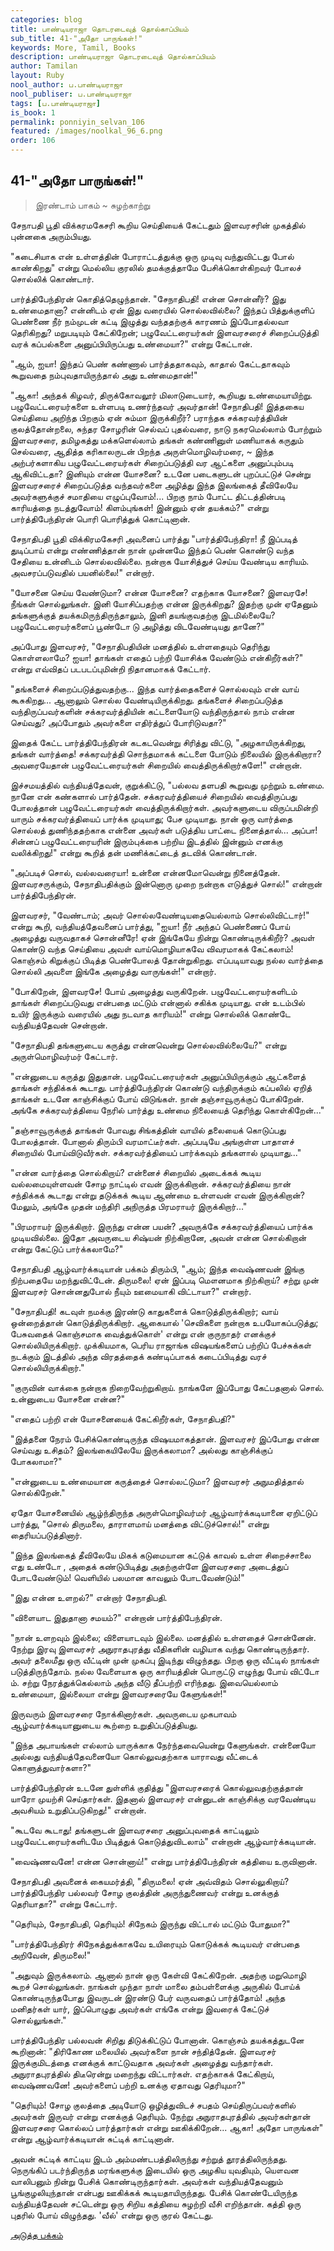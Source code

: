 ```yaml
---
categories: blog
title: பாண்டியராஜா தொடரடைவுத் தொல்காப்பியம்
sub_title: 41-"அதோ பாருங்கள்!"
keywords: More, Tamil, Books
description: பாண்டியராஜா தொடரடைவுத் தொல்காப்பியம்
author: Tamilan
layout: Ruby
nool_author: ப.பாண்டியராஜா
nool_publiser: ப.பாண்டியராஜா
tags: [ப.பாண்டியராஜா]
is_book: 1
permalink: ponniyin_selvan_106
featured: /images/noolkal_96_6.png
order: 106
---
```



## 41-"அதோ பாருங்கள்!"

> இரண்டாம் பாகம் ~ சுழற்காற்று

சேநாபதி பூதி விக்கரமகேசரி கூறிய செய்தியைக் கேட்டதும் இளவரசரின் முகத்தில் புன்னகை அரும்பியது.

"கடைசியாக என் உள்ளத்தின் போராட்டத்துக்கு ஒரு முடிவு வந்துவிட்டது போல் காண்கிறது" என்று மெல்லிய குரலில் தமக்குத்தாமே பேசிக்கொள்கிறவர் போலச் சொல்லிக் கொண்டார்.

பார்த்திபேந்திரன் கொதித்தெழுந்தான். "சேநாதிபதி! என்ன சொன்னீர்? இது உண்மைதானா? என்னிடம் ஏன் இது வரையில் சொல்லவில்லை? இந்தப் பித்துக்குளிப் பெண்ணை நீர் நம்முடன் கட்டி இழுத்து வந்ததற்குக் காரணம் இப்போதல்லவா தெரிகிறது? மறுபடியும் கேட்கிறேன்; பழுவேட்டரையர்கள் இளவரசரைச் சிறைப்படுத்தி வரக் கப்பல்களை அனுப்பியிருப்பது உண்மையா?" என்று கேட்டான்.

"ஆம், ஐயா! இந்தப் பெண் கண்ணால் பார்த்ததாகவும், காதால் கேட்டதாகவும் கூறுவதை நம்புவதாயிருந்தால் அது உண்மைதான்!"

"ஆகா! அந்தக் கிழவர், திருக்கோவலூர் மிலாடுடையார், கூறியது உண்மையாயிற்று. பழுவேட்டரையர்களை உள்ளபடி உணர்ந்தவர் அவர்தான்! சேநாதிபதி! இத்தகைய செய்தியை அறிந்த பிறகும் ஏன் சும்மா இருக்கிறீர்? பராந்தக சக்கரவர்த்தியின் குலத்தோன்றலை, சுந்தர சோழரின் செல்வப் புதல்வரை, நாடு நகரமெல்லாம் போற்றும் இளவரசரை, தமிழகத்து மக்களெல்லாம் தங்கள் கண்ணினுள் மணியாகக் கருதும் செல்வரை, ஆதித்த கரிகாலருடன் பிறந்த அருள்மொழிவர்மரை, ~ இந்த அற்பர்களாகிய பழுவேட்டரையர்கள் சிறைப்படுத்தி வர ஆட்களை அனுப்பும்படி ஆகிவிட்டதா? இனியும் என்ன யோசனை? உடனே படைகளுடன் புறப்பட்டுச் சென்று இளவரசரைச் சிறைப்படுத்த வந்தவர்களை அழித்து இந்த இலங்கைத் தீவிலேயே அவர்களுக்குச் சமாதியை எழுப்புவோம்!... பிறகு நாம் போட்ட திட்டத்தின்படி காரியத்தை நடத்துவோம்! கிளம்புங்கள்! இன்னும் ஏன் தயக்கம்?" என்று பார்த்திபேந்திரன் பொரி பொரித்துக் கொட்டினான்.

சேநாதிபதி பூதி விக்கிரமகேசரி அவனைப் பார்த்து "பார்த்திபேந்திரா! நீ இப்படித் துடிப்பாய் என்று எண்ணித்தான் நான் முன்னமே இந்தப் பெண் கொண்டு வந்த சேதியை உன்னிடம் சொல்லவில்லை. நன்றாக யோசித்துச் செய்ய வேண்டிய காரியம். அவசரப்படுவதில் பயனில்லை!" என்றார்.

"யோசனை செய்ய வேண்டுமா? என்ன யோசனை? எதற்காக யோசனை? இளவரசே! நீங்கள் சொல்லுங்கள். இனி யோசிப்பதற்கு என்ன இருக்கிறது? இதற்கு முன் ஏதேனும் தங்களுக்குத் தயக்கமிருந்திருந்தாலும், இனி தயங்குவதற்கு இடமில்லையே? பழுவேட்டரையர்களைப் பூண்டோ டு அழித்து விடவேண்டியது தானே?"

அப்போது இளவரசர், "சேநாதிபதியின் மனத்தில் உள்ளதையும் தெரிந்து கொள்ளலாமே? ஐயா! தாங்கள் எதைப் பற்றி யோசிக்க வேண்டும் என்கிறீர்கள்?" என்று எவ்விதப் படபடப்புமின்றி நிதானமாகக் கேட்டார்.

"தங்களைச் சிறைப்படுத்துவதற்கு... இந்த வார்த்தைகளைச் சொல்லவும் என் வாய் கூசுகிறது... ஆனாலும் சொல்ல வேண்டியிருக்கிறது. தங்களைச் சிறைப்படுத்த வந்திருப்பவர்களின் சக்கரவர்த்தியின் கட்டளையோடு வந்திருந்தால் நாம் என்ன செய்வது? அப்போதும் அவர்களை எதிர்த்துப் போரிடுவதா?"

இதைக் கேட்ட பார்த்திபேந்திரன் கடகடவென்று சிரித்து விட்டு, "அழகாயிருக்கிறது, தங்கள் வார்த்தை! சக்கரவர்த்தி சொந்தமாகக் கட்டளை போடும் நிலையில் இருக்கிறாரா? அவரையேதான் பழுவேட்டரையர்கள் சிறையில் வைத்திருக்கிறார்களே!" என்றான்.

இச்சமயத்தில் வந்தியத்தேவன், குறுக்கிட்டு, "பல்லவ தளபதி கூறுவது முற்றும் உண்மை. நானே என் கண்களால் பார்த்தேன். சக்கரவர்த்தியைச் சிறையில் வைத்திருப்பது போலத்தான் பழுவேட்டரையர்கள் வைத்திருக்கிறார்கள். அவர்களுடைய விருப்பமின்றி யாரும் சக்கரவர்த்தியைப் பார்க்க முடியாது; பேச முடியாது. நான் ஒரு வார்த்தை சொல்லத் துணிந்ததற்காக என்னை அவர்கள் படுத்திய பாட்டை நினைத்தால்... அப்பா! சின்னப் பழுவேட்டரையரின் இரும்புக்கை பற்றிய இடத்தில் இன்னும் எனக்கு வலிக்கிறது!" என்று கூறித் தன் மணிக்கட்டைத் தடவிக் கொண்டான்.

"அப்படிச் சொல், வல்லவரையா! உன்னை என்னமோவென்று நினைத்தேன். இளவரசருக்கும், சேநாதிபதிக்கும் இன்னொரு முறை நன்றாக எடுத்துச் சொல்!" என்றான் பார்த்திபேந்திரன்.

இளவரசர், "வேண்டாம்; அவர் சொல்லவேண்டியதையெல்லாம் சொல்லிவிட்டார்!" என்று கூறி, வந்தியத்தேவனைப் பார்த்து, "ஐயா! நீர் அந்தப் பெண்ணைப் போய் அழைத்து வருவதாகச் சொன்னீரே! ஏன் இங்கேயே நின்று கொண்டிருக்கிறீர்? அவள் கொண்டு வந்த செய்தியை அவள் வாய்மொழியாகவே விவரமாகக் கேட்கலாம்! கொஞ்சம் கிறுக்குப் பிடித்த பெண்போலத் தோன்றுகிறது. எப்படியாவது நல்ல வார்த்தை சொல்லி அவளை இங்கே அழைத்து வாருங்கள்!" என்றார்.

"போகிறேன், இளவரசே! போய் அழைத்து வருகிறேன். பழுவேட்டரையர்களிடம் தாங்கள் சிறைப்படுவது என்பதை மட்டும் என்னால் சகிக்க முடியாது. என் உடம்பில் உயிர் இருக்கும் வரையில் அது நடவாத காரியம்!" என்று சொல்லிக் கொண்டே வந்தியத்தேவன் சென்றான்.

"சேநாதிபதி தங்களுடைய கருத்து என்னவென்று சொல்லவில்லையே?" என்று அருள்மொழிவர்மர் கேட்டார்.

"என்னுடைய கருத்து இதுதான். பழுவேட்டரையர்கள் அனுப்பியிருக்கும் ஆட்களைத் தாங்கள் சந்திக்கக் கூடாது. பார்த்திபேந்திரன் கொண்டு வந்திருக்கும் கப்பலில் ஏறித் தாங்கள் உடனே காஞ்சிக்குப் போய் விடுங்கள். நான் தஞ்சாவூருக்குப் போகிறேன். அங்கே சக்கரவர்த்தியை நேரில் பார்த்து உண்மை நிலையைத் தெரிந்து கொள்கிறேன்..."

"தஞ்சாவூருக்குத் தாங்கள் போவது சிங்கத்தின் வாயில் தலையைக் கொடுப்பது போலத்தான். போனால் திரும்பி வரமாட்டீர்கள். அப்படியே அங்குள்ள பாதாளச் சிறையில் போய்விடுவீர்கள். சக்கரவர்த்தியைப் பார்க்கவும் தங்களால் முடியாது..."

"என்ன வார்த்தை சொல்கிறாய்? என்னைச் சிறையில் அடைக்கக் கூடிய வல்லமையுள்ளவன் சோழ நாட்டில் எவன் இருக்கிறான். சக்கரவர்த்தியை நான் சந்திக்கக் கூடாது என்று தடுக்கக் கூடிய ஆண்மை உள்ளவன் எவன் இருக்கிறான்? மேலும், அங்கே முதன் மந்திரி அநிருத்த பிரமராயர் இருக்கிறார்..."

"பிரமராயர் இருக்கிறார். இருந்து என்ன பயன்? அவருக்கே சக்கரவர்த்தியைப் பார்க்க முடியவில்லை. இதோ அவருடைய சிஷ்யன் நிற்கிறானே, அவன் என்ன சொல்கிறான் என்று கேட்டுப் பார்க்கலாமே?"

சேநாதிபதி ஆழ்வார்க்கடியான் பக்கம் திரும்பி, "ஆம்; இந்த வைஷ்ணவன் இங்கு நிற்பதையே மறந்துவிட்டேன். திருமலை! ஏன் இப்படி மௌனமாக நிற்கிறாய்? சற்று முன் இளவரசர் சொன்னதுபோல் நீயும் ஊமையாகி விட்டாயா?" என்றார்.

"சேநாதிபதி! கடவுள் நமக்கு இரண்டு காதுகளைக் கொடுத்திருக்கிறார்; வாய் ஒன்றைத்தான் கொடுத்திருக்கிறார். ஆகையால் 'செவிகளை நன்றாக உபயோகப்படுத்து; பேசுவதைக் கொஞ்சமாக வைத்துக்கொள்' என்று என் குருநாதர் எனக்குச் சொல்லியிருக்கிறார். முக்கியமாக, பெரிய ராஜாங்க விஷயங்களைப் பற்றிப் பேச்சுக்கள் நடக்கும் இடத்தில் அந்த விரதத்தைக் கண்டிப்பாகக் கடைப்பிடித்து வரச் சொல்லியிருக்கிறார்."

"குருவின் வாக்கை நன்றாக நிறைவேற்றுகிறாய். நாங்களே இப்போது கேட்பதனால் சொல். உன்னுடைய யோசனை என்ன?"

"எதைப் பற்றி என் யோசனையைக் கேட்கிறீர்கள், சேநாதிபதி?"

"இத்தனை நேரம் பேசிக்கொண்டிருந்த விஷயமாகத்தான். இளவரசர் இப்போது என்ன செய்வது உசிதம்? இலங்கையிலேயே இருக்கலாமா? அல்லது காஞ்சிக்குப் போகலாமா?"

"என்னுடைய உண்மையான கருத்தைச் சொல்லட்டுமா? இளவரசர் அநுமதித்தால் சொல்கிறேன்."

ஏதோ யோசனையில் ஆழ்ந்திருந்த அருள்மொழிவர்மர் ஆழ்வார்க்கடியானை ஏறிட்டுப் பார்த்து, "சொல் திருமலை, தாராளமாய் மனத்தை விட்டுச்சொல்!" என்று தைரியப்படுத்தினார்.

"இந்த இலங்கைத் தீவிலேயே மிகக் கடுமையான கட்டுக் காவல் உள்ள சிறைச்சாலை எது உண்டோ , அதைக் கண்டுபிடித்து அதற்குள்ளே இளவரசரை அடைத்துப் போடவேண்டும்! வெளியில் பலமான காவலும் போடவேண்டும்!"

"இது என்ன உளறல்?" என்றார் சேநாதிபதி.

"விளையாட இதுதானா சமயம்?" என்றான் பார்த்திபேந்திரன்.

"நான் உளறவும் இல்லை; விளையாடவும் இல்லை. மனத்தில் உள்ளதைச் சொன்னேன். நேற்று இரவு இளவரசர் அநுராதபுரத்து வீதிகளின் வழியாக வந்து கொண்டிருந்தார். அவர் தலைமீது ஒரு வீட்டின் முன் முகப்பு இடிந்து விழுந்தது. பிறகு ஒரு வீட்டில் நாங்கள் படுத்திருந்தோம். நல்ல வேளையாக ஒரு காரியத்தின் பொருட்டு எழுந்து போய் விட்டோ ம். சற்று நேரத்துக்கெல்லாம் அந்த வீடு தீப்பற்றி எரிந்தது. இவையெல்லாம் உண்மையா, இல்லையா என்று இளவரசரையே கேளுங்கள்!"

இருவரும் இளவரசரை நோக்கினார்கள். அவருடைய முகபாவம் ஆழ்வார்க்கடியானுடைய கூற்றை உறுதிப்படுத்தியது.

"இந்த அபாயங்கள் எல்லாம் யாருக்காக நேர்ந்தவையென்று கேளுங்கள். என்னையோ அல்லது வந்தியத்தேவனையோ கொல்லுவதற்காக யாராவது வீட்டைக் கொளுத்துவார்களா?"

பார்த்திபேந்திரன் உடனே துள்ளிக் குதித்து "இளவரசரைக் கொல்லுவதற்குத்தான் யாரோ முயற்சி செய்தார்கள். இதனால் இளவரசர் என்னுடன் காஞ்சிக்கு வரவேண்டிய அவசியம் உறுதிப்படுகிறது!" என்றான்.

"கூடவே கூடாது! தங்களுடன் இளவரசரை அனுப்புவதைக் காட்டிலும் பழுவேட்டரையர்களிடமே பிடித்துக் கொடுத்துவிடலாம்" என்றான் ஆழ்வார்க்கடியான்.

"வைஷ்ணவனே! என்ன சொன்னாய்!" என்று பார்த்திபேந்திரன் கத்தியை உருவினான்.

சேநாதிபதி அவனைக் கையமர்த்தி, "திருமலை! ஏன் அவ்விதம் சொல்லுகிறாய்? பார்த்திபேந்திர பல்லவர் சோழ குலத்தின் அருந்துணைவர் என்று உனக்குத் தெரியாதா?" என்று கேட்டார்.

"தெரியும், சேநாதிபதி, தெரியும்! சிநேகம் இருந்து விட்டால் மட்டும் போதுமா?"

"பார்த்திபேந்திரர் சிநேகத்துக்காகவே உயிரையும் கொடுக்கக் கூடியவர் என்பதை அறிவேன், திருமலை!"

"அதுவும் இருக்கலாம். ஆனால் நான் ஒரு கேள்வி கேட்கிறேன். அதற்கு மறுமொழி கூறச் சொல்லுங்கள். நாங்கள் முந்தா நாள் மாலை தம்பள்ளைக்கு அருகில் போய்க் கொண்டிருந்தபோது இவருடன் இரண்டு பேர் வருவதைப் பார்த்தோம்! அந்த மனிதர்கள் யார், இப்பொழுது அவர்கள் எங்கே என்று இவரைக் கேட்டுச் சொல்லுங்கள்."

பார்த்திபேந்திர பல்லவன் சிறிது திடுக்கிட்டுப் போனான். கொஞ்சம் தயக்கத்துடனே கூறினான்: "திரிகோண மலையில் அவர்களை நான் சந்தித்தேன். இளவரசர் இருக்குமிடத்தை எனக்குக் காட்டுவதாக அவர்கள் அழைத்து வந்தார்கள். அநுராதபுரத்தில் திடீரென்று மறைந்து விட்டார்கள். எதற்காகக் கேட்கிறாய், வைஷ்ணவனே! அவர்களைப் பற்றி உனக்கு ஏதாவது தெரியுமா?"

"தெரியும்! சோழ குலத்தை அடியோடு ஒழித்துவிடச் சபதம் செய்திருப்பவர்களில் அவர்கள் இருவர் என்று எனக்குத் தெரியும். நேற்று அநுராதபுரத்தில் அவர்கள்தான் இளவரசரை கொல்லப் பார்த்தார்கள் என்று ஊகிக்கிறேன்... ஆகா! அதோ பாருங்கள்" என்று ஆழ்வார்க்கடியான் சுட்டிக் காட்டினான்.

அவன் சுட்டிக் காட்டிய இடம் அம்மண்டபத்திலிருந்து சற்றுத் தூரத்திலிருந்தது. நெருங்கிப் படர்ந்திருந்த மரங்களுக்கு இடையில் ஒரு அழகிய யுவதியும், யௌவன வாலிபனும் நின்று பேசிக் கொண்டிருந்தார்கள். அவர்கள் வந்தியத்தேவனும் பூங்குழலியுந்தான் என்பது ஊகிக்கக் கூடியதாயிருந்தது. பேசிக் கொண்டேயிருந்த வந்தியத்தேவன் சட்டென்று ஒரு சிறிய கத்தியை சுழற்றி வீசி எறிந்தான். கத்தி ஒரு புதரில் போய் விழுந்தது. 'வீல்' என்று ஒரு குரல் கேட்டது.

[அடுத்த பக்கம்](ponniyin_selvan_107)
